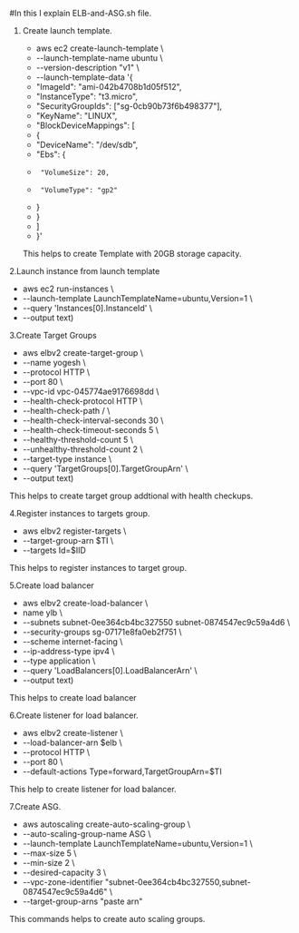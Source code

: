 #In this I explain ELB-and-ASG.sh file.

1. Create launch template.
   * aws ec2 create-launch-template \
   * --launch-template-name ubuntu \
   * --version-description "v1" \
   * --launch-template-data '{
   * "ImageId": "ami-042b4708b1d05f512",
   * "InstanceType": "t3.micro",
   * "SecurityGroupIds": ["sg-0cb90b73f6b498377"],
   * "KeyName": "LINUX",
   * "BlockDeviceMappings": [
   *  {
   *    "DeviceName": "/dev/sdb",
   *    "Ebs": {
   *      "VolumeSize": 20,
   *      "VolumeType": "gp2"
   *    }
   *   }
   * ]
   * }'

   This helps to create Template with 20GB storage capacity.

2.Launch instance from launch template
   * aws ec2 run-instances \
   * --launch-template LaunchTemplateName=ubuntu,Version=1 \
   * --query 'Instances[0].InstanceId' \
   * --output text)

3.Create Target Groups
  * aws elbv2 create-target-group \
  * --name yogesh \
  * --protocol HTTP \
  * --port 80 \
  * --vpc-id vpc-045774ae9176698dd \
  * --health-check-protocol HTTP \
  * --health-check-path / \
  * --health-check-interval-seconds 30 \
  * --health-check-timeout-seconds 5 \
  * --healthy-threshold-count 5 \
  * --unhealthy-threshold-count 2 \
  * --target-type instance \
  * --query 'TargetGroups[0].TargetGroupArn' \
  * --output text)

  This helps to create target group addtional with health checkups.

4.Register instances to targets group.
  * aws elbv2 register-targets \
  * --target-group-arn $TI \
  * --targets Id=$IID

  This helps to register instances to target group.

5.Create load balancer
  * aws elbv2 create-load-balancer \
  * name ylb \
  * --subnets subnet-0ee364cb4bc327550 subnet-0874547ec9c59a4d6 \
  * --security-groups sg-07171e8fa0eb2f751 \
  * --scheme internet-facing \
  * --ip-address-type ipv4 \
  * --type application \
  * --query 'LoadBalancers[0].LoadBalancerArn' \
  * --output text)

  This helps to create load balancer 

6.Create listener for load balancer.
  * aws elbv2 create-listener \
  * --load-balancer-arn $elb \
  * --protocol HTTP \
  * --port 80 \
  * --default-actions Type=forward,TargetGroupArn=$TI

  This help to create listener for load balancer.

7.Create ASG.

  * aws autoscaling create-auto-scaling-group \
  * --auto-scaling-group-name ASG \
  * --launch-template LaunchTemplateName=ubuntu,Version=1 \
  * --max-size 5 \
  * --min-size 2 \
  * --desired-capacity 3 \
  * --vpc-zone-identifier "subnet-0ee364cb4bc327550,subnet-0874547ec9c59a4d6" \
  * --target-group-arns "paste arn"

  This commands helps to create auto scaling groups. 

  



